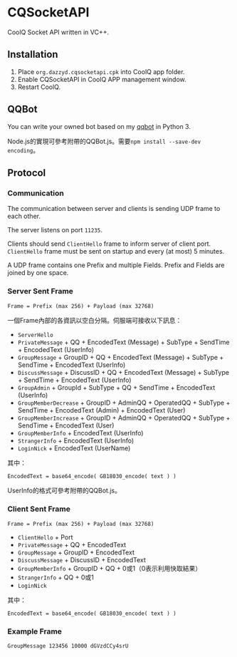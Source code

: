 # CQSocketAPI
CoolQ Socket API written in VC++.


## Installation
1. Place `org.dazzyd.cqsocketapi.cpk` into CoolQ app folder.
2. Enable CQSocketAPI in CoolQ APP management window.
3. Restart CoolQ.


## QQBot
You can write your owned bot based on my [qqbot](https://github.com/yukixz/qqbot) in Python 3.

Node.js的實現可參考附帶的QQBot.js。需要`npm install --save-dev encoding`。

## Protocol

### Communication
The communication between server and clients is sending UDP frame to each other.

The server listens on port `11235`.

Clients should send `ClientHello` frame to inform server of client port.
`ClientHello` frame must be sent on startup and every (at most) 5 minutes.

A UDP frame contains one Prefix and multiple Fields.
Prefix and Fields are joined by one space.

### Server Sent Frame

```
Frame = Prefix (max 256) + Payload (max 32768)
```

一個Frame內部的各資訊以空白分隔。伺服端可接收以下訊息：

* `ServerHello`
* `PrivateMessage` + QQ + EncodedText (Message) + SubType + SendTime + EncodedText (UserInfo)
* `GroupMessage` + GroupID + QQ + EncodedText (Message) + SubType + SendTime + EncodedText (UserInfo)
* `DiscussMessage` + DiscussID + QQ + EncodedText (Message) + SubType + SendTime + EncodedText (UserInfo)
* `GroupAdmin` + GroupId + SubType + QQ + SendTime + EncodedText (UserInfo)
* `GroupMemberDecrease` + GroupID + AdminQQ + OperatedQQ + SubType + SendTime + EncodedText (Admin) + EncodedText (User)
* `GroupMemberIncrease` + GroupID + AdminQQ + OperatedQQ + SubType + SendTime + EncodedText (User)
* `GroupMemberInfo` + EncodedText (UserInfo)
* `StrangerInfo` + EncodedText (UserInfo)
* `LoginNick` + EncodedText (UserName)

其中：

```
EncodedText = base64_encode( GB18030_encode( text ) )
```

UserInfo的格式可參考附帶的QQBot.js。

### Client Sent Frame
```
Frame = Prefix (max 256) + Payload (max 32768)
```

* `ClientHello` + Port
* `PrivateMessage` + QQ + EncodedText
* `GroupMessage` + GroupID + EncodedText
* `DiscussMessage` + DiscussID + EncodedText
* `GroupMemberInfo` + GroupID + QQ + 0或1（0表示利用快取結果）
* `StrangerInfo` + QQ + 0或1
* `LoginNick`

其中：

```
EncodedText = base64_encode( GB18030_encode( text ) )
```

### Example Frame
```
GroupMessage 123456 10000 dGVzdCCy4srU
```
